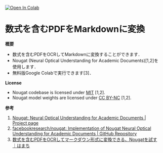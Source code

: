 [![Open In Colab](https://colab.research.google.com/assets/colab-badge.svg)](https://colab.research.google.com/github/tomiokario/MathPDF2MD/blob/main/MathPDF2MD.ipynb)

# 数式を含むPDFをMarkdownに変換
**概要**
- 数式を含むPDFをOCRしてMarkdownに変換することができます．
- Nougat (Neural Optical Understanding for Academic Documents)[1,2]を使用します．
- 無料版Google Colabで実行できます[3]．

**License**
- Nougat codebase is licensed under [MIT](https://opensource.org/license/mit/) [1,2].
- Nougat model weights are licensed under [CC BY-NC](https://creativecommons.org/licenses/by-nc/4.0/deed.ja) [1,2].


**参考**
1. [Nougat: Neural Optical Understanding for Academic Documents | Project page](https://facebookresearch.github.io/nougat/)
2. [facebookresearch/nougat: Implementation of Nougat Neural Optical Understanding for Academic Documents | GitHub Repository](https://github.com/facebookresearch/nougat)
3. [数式を含むPDFをOCRしてマークダウン形式に変換できる、Nougatを試す｜はまち](https://note.com/hamachi_jp/n/n7f5f35b38768)
